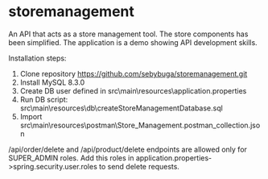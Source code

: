 # storemanagement
An API that acts as a store management tool. The store components has been simplified. The application is a demo showing API development skills.

Installation steps:
1. Clone repository https://github.com/sebybuga/storemanagement.git
2. Install MySQL 8.3.0
3. Create DB user defined in src\main\resources\application.properties
4. Run DB script:
src\main\resources\db\createStoreManagementDatabase.sql
5. Import src\main\resources\postman\Store_Management.postman_collection.json

/api/order/delete and /api/product/delete endpoints are allowed only for SUPER_ADMIN roles. Add this roles in application.properties->spring.security.user.roles to send delete requests.  


